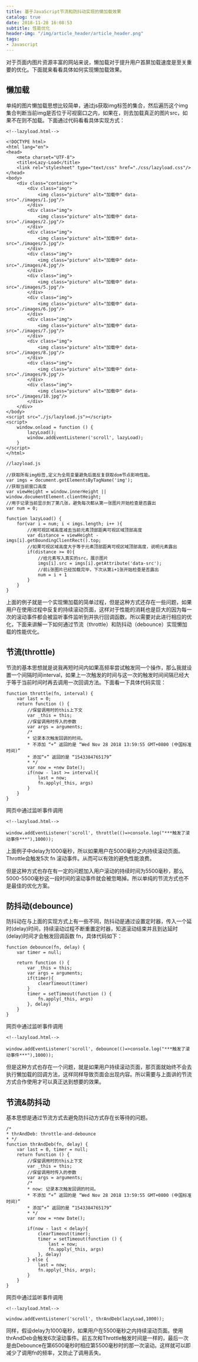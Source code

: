 ```yaml
---
title: 基于JavaScript节流和防抖动实现的懒加载效果
catalog: true
date: 2018-11-28 16:08:53
subtitle: 性能优化
header-img: "/img/article_header/article_header.png"
tags:
- Javascript
---
```


对于页面内图片资源丰富的网站来说，懒加载对于提升用户首屏加载速度是至关重要的优化。下面就来看看具体如何实现懒加载效果。

## 懒加载
单纯的图片懒加载思想比较简单，通过js获取img标签的集合，然后遍历这个img集合判断当前img是否位于可视窗口之内，如果在，则去加载真正的图片src，如果不在则不加载。下面通过代码看看具体实现方式：

```
<!--lazyload.html-->

<!DOCTYPE html>
<html lang="en">
<head>
    <meta charset="UTF-8">
    <title>Lazy-Load</title>
    <link rel="stylesheet" type="text/css" href="./css/lazyload.css"/>
</head>
<body>
    <div class="container">
        <div class="img">
            <img class="picture" alt="加载中" data-src="./images/1.jpg"/>
        </div>
        <div class="img">
            <img class="picture" alt="加载中" data-src="./images/2.jpg"/>
        </div>
        <div class="img">
            <img class="picture" alt="加载中" data-src="./images/3.jpg"/>
        </div>
        <div class="img">
            <img class="picture" alt="加载中" data-src="./images/4.jpg"/>
        </div>
        <div class="img">
            <img class="picture" alt="加载中" data-src="./images/5.jpg"/>
        </div>
        <div class="img">
            <img class="picture" alt="加载中" data-src="./images/6.jpg"/>
        </div>
        <div class="img">
            <img class="picture" alt="加载中" data-src="./images/7.jpg"/>
        </div>
        <div class="img">
            <img class="picture" alt="加载中" data-src="./images/8.jpg"/>
        </div>
        <div class="img">
            <img class="picture" alt="加载中" data-src="./images/9.jpg"/>
        </div>
        <div class="img">
            <img class="picture" alt="加载中" data-src="./images/10.jpg"/>
        </div>
    </div>
</body>
<script src="./js/lazyload.js"></script>
<script>
    window.onload = function () {
        lazyLoad();
        window.addEventListener('scroll', lazyLoad);
    }
</script>
</html>
```

```
//lazyload.js

//获取所有img标签,定义为全局变量避免后面反复获取dom节点影响性能。
var imgs = document.getElementsByTagName('img');
//获取当前窗口高度
var viewHeight = window.innerHeight || window.documentElement.clientHeight;
//用于记录当前显示到了第几张，避免每次都从第一张图片开始检查是否露出
var num = 0;

function lazyLoad() {
    for(var i = num; i < imgs.length; i++ ){
        //用可视区域高度减去当前元素顶部距离可视区域顶部高度
        var distance = viewHeight - imgs[i].getBoundingClientRect().top;
        //如果可视区域高度大于等于元素顶部距离可视区域顶部高度，说明元素露出
        if(distance >= 0){
            //给元素写入真实的src，展示图片
            imgs[i].src = imgs[i].getAttribute('data-src');
            //前i张图片已经加载完毕，下次从第i+1张开始检查是否露出
            num = i + 1
        }
    }
}

```

上面的例子就是一个实现懒加载的简单过程，但是这种方式还存在一些问题，如果用户在使用过程中反复的持续滚动页面，这样对于性能的消耗也是巨大的因为每一次的滚动事件都会被监听事件监听到并执行回调函数。所以需要对此进行相应的优化，下面来讲解一下如何通过节流（throttle）和防抖动（debounce）实现懒加载的性能优化。

## 节流(throttle)
节流的基本思想就是说我再短时间内如果高频率尝试触发同一个操作，那么我就设置一个间隔时间interval，如果上一次触发的时间与这一次的触发时间间隔已经大于等于当前时间时再去调用一次回调方法。下面看一下具体代码实现：

```
function throttle(fn, interval) {
    var last = 0;
    return function () {
        //保留调用时的this上下文
        var _this = this;
        //保留调用时传入的参数
        var args = arguments;
        /*
        * 记录本次触发回调的时间。
        * 不添加 “+” 返回的是 “Wed Nov 28 2018 13:59:55 GMT+0800 (中国标准时间)”
        * 添加“+” 返回的是 “1543384765179”
        * */
        var now = +new Date();
        if(now - last >= interval){
            last = now;
            fn.apply(_this, args)
        }
    }
}
```

网页中通过监听事件调用

```
<!--lazyload.html-->

window.addEventListener('scroll', throttle(()=>console.log("***触发了滚动事件***"),1000));
```

上面例子中delay为1000毫秒，所以如果用户在5000毫秒之内持续滚动页面。Throttle会触发5次 fn 滚动事件。从而可以有效的避免性能浪费。

但是这种方式也存在有一定的问题加入用户滚动的持续时间为5500毫秒，那么5000-5500毫秒这一段时间的滚动事件就会被忽略掉。所以单纯的节流方式也不是最佳的优化方案。

## 防抖动(debounce)

防抖动在与上面的实现方式上有一些不同，防抖动是通过设置定时器，传入一个延时(delay)时间，持续滚动过程不断重置定时器，知道滚动结束并且到达延时(delay)时间才会触发回调函数 fn，具体代码如下：

```
function debounce(fn, delay) {
    var timer = null;

    return function () {
        var _this = this;
        var args = arguments;
        if(timer){
            clearTimeout(timer)
        }
        timer = setTimeout(function () {
            fn.apply(_this, args)
        }, delay)
    }
}
```
网页中通过监听事件调用
```
<!--lazyload.html-->

window.addEventListener('scroll', debounce(()=>console.log("***触发了滚动事件***"),1000));
```
但是这种方式也存在一个问题，就是如果用户持续滚动页面，那页面就始终不会去执行懒加载的回调方法，这样同样导致页面会出现内容。所以需要与上面讲的节流方式合作使用才可以真正达到想要的效果。

## 节流&防抖动
基本思想是通过节流方式去避免防抖动方式存在长等待的问题。

```
/*
* thrAndDeb: throttle-and-debounce
* */
function thrAndDeb(fn, delay) {
    var last = 0, timer = null;
    return function () {
        //保留调用时的this上下文
        var _this = this;
        //保留调用时传入的参数
        var args = arguments;
        /*
        * now: 记录本次触发回调的时间。
        * 不添加 “+” 返回的是 “Wed Nov 28 2018 13:59:55 GMT+0800 (中国标准时间)”
        * 添加“+” 返回的是 “1543384765179”
        * */
        var now = +new Date();

        if(now - last < delay){
            clearTimeout(timer);
            timer = setTimeout(function () {
                last = now;
                fn.apply(_this, args)
            }, delay)
        } else {
            last = now;
            fn.apply(_this, args);
        }
    }
}

```
网页中通过监听事件调用
```
<!--lazyload.html-->

window.addEventListener('scroll', thrAndDeb(lazyLoad,1000));
```


同样，假设delay为1000毫秒，如果用户在5500毫秒之内持续滚动页面。使用thrAndDeb会触发6次滚动事件。前五次和Throttle触发时间是一样的，最后一次是由Debounce在第6500毫秒时相应第5500毫秒时的那一次滚动。这样就可以即减少了调用fn的频率，又防止了调用丢失。
